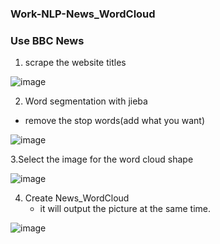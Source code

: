 ### Work-NLP-News_WordCloud
### Use BBC News

1. scrape the website titles
   
![image](https://github.com/cherry3131/Work-NLP-News_WordCloud/assets/140130666/18a2ec57-c7bc-4709-8a3d-3d7c9f300142)

2. Word segmentation with jieba
  * remove the stop words(add what you want)
   
![image](https://github.com/cherry3131/Work-NLP-News_WordCloud/assets/140130666/d6c51910-9899-4f4d-85c8-3e02868726b6)

3.Select the image for the word cloud shape

![image](https://github.com/cherry3131/Work-NLP-News_WordCloud/assets/140130666/70aaa7be-3556-403b-ab55-0d84e30241fa)


4. Create News_WordCloud
   * it will output the picture at the same time.
   
![image](https://github.com/cherry3131/Work-NLP-News_WordCloud/assets/140130666/26e6e277-0f32-42c6-a0ff-64e75c7e28dd)

